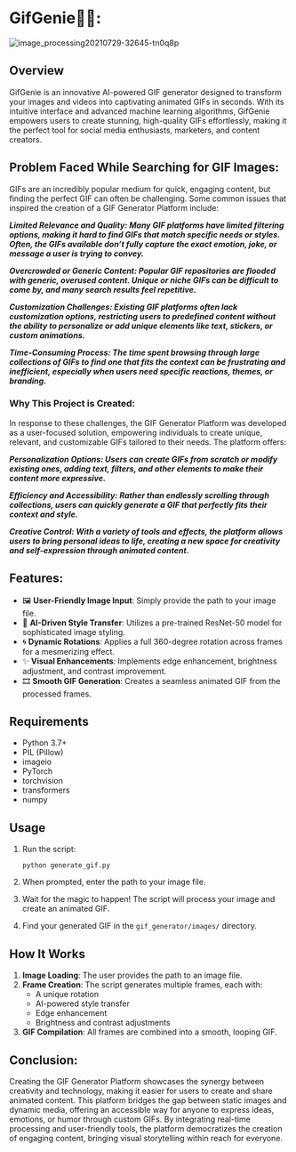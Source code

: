  

# GifGenie🎨🔄:

![image_processing20210729-32645-tn0q8p](https://github.com/user-attachments/assets/c5373432-cf8d-4959-a363-17d9b58e8f10)


## Overview

GifGenie is an innovative AI-powered GIF generator designed to transform your images and videos into captivating animated GIFs in seconds. With its intuitive interface and advanced machine learning algorithms, GifGenie empowers users to create stunning, high-quality GIFs effortlessly, making it the perfect tool for social media enthusiasts, marketers, and content creators.

## Problem Faced While Searching for GIF Images:

 GIFs are an incredibly popular medium for quick, engaging content, but finding the perfect GIF can often be challenging. Some common issues that inspired the creation of a GIF Generator Platform include:

***Limited Relevance and Quality: Many GIF platforms have limited filtering options, making it hard to find GIFs that match specific needs or styles. Often, the GIFs available don’t fully capture the exact emotion, joke, or message a user is trying to convey.***

***Overcrowded or Generic Content: Popular GIF repositories are flooded with generic, overused content. Unique or niche GIFs can be difficult to come by, and many search results feel repetitive.***

***Customization Challenges: Existing GIF platforms often lack customization options, restricting users to predefined content without the ability to personalize or add unique elements like text, stickers, or custom animations.***

***Time-Consuming Process: The time spent browsing through large collections of GIFs to find one that fits the context can be frustrating and inefficient, especially when users need specific reactions, themes, or branding.***

### Why This Project is Created:

In response to these challenges, the GIF Generator Platform was developed as a user-focused solution, empowering individuals to create unique, relevant, and customizable GIFs tailored to their needs. The platform offers:

***Personalization Options: Users can create GIFs from scratch or modify existing ones, adding text, filters, and other elements to make their content more expressive.***

***Efficiency and Accessibility: Rather than endlessly scrolling through collections, users can quickly generate a GIF that perfectly fits their context and style.***

***Creative Control: With a variety of tools and effects, the platform allows users to bring personal ideas to life, creating a new space for creativity and self-expression through animated content.***

 
## Features:

- 🖼️ **User-Friendly Image Input**: Simply provide the path to your image file.
- 🧠 **AI-Driven Style Transfer**: Utilizes a pre-trained ResNet-50 model for sophisticated image styling.
- 🌀 **Dynamic Rotations**: Applies a full 360-degree rotation across frames for a mesmerizing effect.
- ✨ **Visual Enhancements**: Implements edge enhancement, brightness adjustment, and contrast improvement.
- 🎞️ **Smooth GIF Generation**: Creates a seamless animated GIF from the processed frames.

## Requirements

- Python 3.7+
- PIL (Pillow)
- imageio
- PyTorch
- torchvision
- transformers
- numpy

 

## Usage

1. Run the script:
   ```
   python generate_gif.py
   ```

2. When prompted, enter the path to your image file.

3. Wait for the magic to happen! The script will process your image and create an animated GIF.

4. Find your generated GIF in the `gif_generator/images/` directory.

## How It Works

1. **Image Loading**: The user provides the path to an image file.
2. **Frame Creation**: The script generates multiple frames, each with:
   - A unique rotation
   - AI-powered style transfer
   - Edge enhancement
   - Brightness and contrast adjustments
3. **GIF Compilation**: All frames are combined into a smooth, looping GIF.

## Conclusion:

Creating the GIF Generator Platform showcases the synergy between creativity and technology, making it easier for users to create and share animated content. This platform bridges the gap between static images and dynamic media, offering an accessible way for anyone to express ideas, emotions, or humor through custom GIFs. By integrating real-time processing and user-friendly tools, the platform democratizes the creation of engaging content, bringing visual storytelling within reach for everyone.
 
